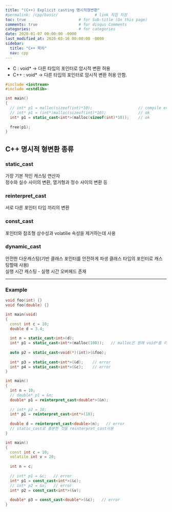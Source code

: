 ```yaml
---
title: "(C++) Explicit casting 명시적형변환"
#permalink: /cpp/basic/                # link 직접 지정
toc: true                       # for Sub-title (On this page)
comments: true                  # for disqus Comments
categories:                     # for categories
date: 2020-01-07 00:00:00 -0000
last_modified_at: 2020-03-16 00:00:00 -0000
sidebar:
  title: "C++ 목차"
  nav: cpp
---
```


* C : void* → 다른 타입의 포인터로 암시적 변환 허용
* C++ : void* → 다른 타입의 포인터로 암시적 변환 허용 안함.

```cpp
#include <iostream>
#include <cstdlib>

int main()
{
  // int* p1 = malloc(sizeof(int)*10);                    // compile error
  // int* p1 = (int*)malloc(sizeof(int)*10);              // ok
  int* p1 = static_cast<int*>(malloc(sizeof(int)*10));    // ok
  
  free(p1);
}
```

## C++ 명시적 형변환 종류

### static_cast 

가장 기본 적인 캐스팅 연산자<br>
정수와 실수 사이의 변환, 열거형과 정수 사이의 변환 등<br>

### reinterpret_cast

서로 다른 포인터 타입 끼리의 변환<br>

### const_cast

포인터와 참조형 상수성과 volatilie 속성을 제거하는데 사용<br>

### dynamic_cast

안전한 다운캐스팅(기반 클래스 포인터를 안전하게 파생 클래스 타입의 포인터로 캐스팅할때 사용)<br>
실행 시간 캐스팅 - 실행 시간 오버헤드 존재<br>

---

### Example

```cpp
void foo(int) {}
void foo(double) {}

int main(void)
{
  const int c = 10;
  double d = 3.4;
  
  int n = static_cast<int>(d);
  int* p1 = static_cast<int*>(malloc(100));   // malloc은 원래 void*를 리턴
  
  auto p2 = static_cast<void(*)(int)>(&foo);
  
  int* p3 = static_cast<int*>(&d);    // error
  int* p4 = static_cast<int*>(&c);    // error
}
```

```cpp
int main()
{
  int n = 10;
  // double* p1 = &n;
  double* p1 = reinterpret_cast<double*>(&n);
  
  // int* p2 = 10;
  int* p1 = reinterpret_cast<int*>(10);
  
  double d = reinterpret_cast<double>(n);   // error
  // static_cast로 충분한 것을 reinterpret_cast사용
}
```

```cpp
int main()
{
  const int c = 10;
  volatile int v = 20;
  
  int n = c;
  
  // int* p1 = &c;   // error
  int* p1 = const_cast<int*>(&c);
  // int* p2 = &v;   // error
  int* p2 = const_cast<int*>(&v);
  
  double* p3 = const_cast<double*>(&c);   // error
}
```
